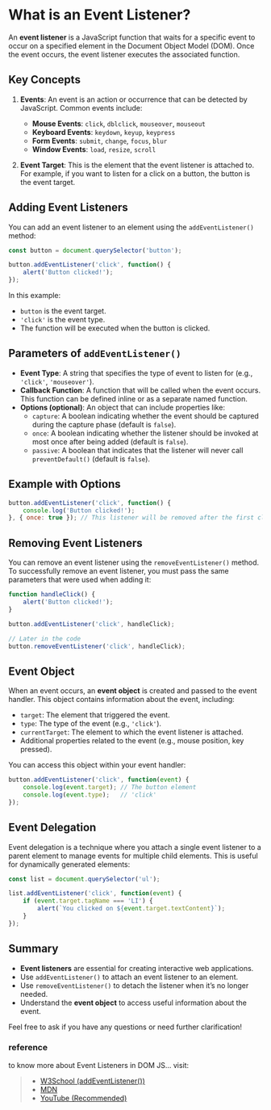 # What is an Event Listener?
An **event listener** is a JavaScript function that waits for a specific event to occur on a specified element in the Document Object Model (DOM). Once the event occurs, the event listener executes the associated function.

## Key Concepts

1. **Events**: An event is an action or occurrence that can be detected by JavaScript. Common events include:
   - **Mouse Events**: `click`, `dblclick`, `mouseover`, `mouseout`
   - **Keyboard Events**: `keydown`, `keyup`, `keypress`
   - **Form Events**: `submit`, `change`, `focus`, `blur`
   - **Window Events**: `load`, `resize`, `scroll`

2. **Event Target**: This is the element that the event listener is attached to. For example, if you want to listen for a click on a button, the button is the event target.

## Adding Event Listeners

You can add an event listener to an element using the `addEventListener()` method:

```javascript
const button = document.querySelector('button');

button.addEventListener('click', function() {
    alert('Button clicked!');
});
```

In this example:
- `button` is the event target.
- `'click'` is the event type.
- The function will be executed when the button is clicked.

## Parameters of `addEventListener()`

- **Event Type**: A string that specifies the type of event to listen for (e.g., `'click'`, `'mouseover'`).
- **Callback Function**: A function that will be called when the event occurs. This function can be defined inline or as a separate named function.
- **Options (optional)**: An object that can include properties like:
  - `capture`: A boolean indicating whether the event should be captured during the capture phase (default is `false`).
  - `once`: A boolean indicating whether the listener should be invoked at most once after being added (default is `false`).
  - `passive`: A boolean that indicates that the listener will never call `preventDefault()` (default is `false`).

## Example with Options

```javascript
button.addEventListener('click', function() {
    console.log('Button clicked!');
}, { once: true }); // This listener will be removed after the first click.
```

## Removing Event Listeners

You can remove an event listener using the `removeEventListener()` method. To successfully remove an event listener, you must pass the same parameters that were used when adding it:

```javascript
function handleClick() {
    alert('Button clicked!');
}

button.addEventListener('click', handleClick);

// Later in the code
button.removeEventListener('click', handleClick);
```

## Event Object

When an event occurs, an **event object** is created and passed to the event handler. This object contains information about the event, including:
- `target`: The element that triggered the event.
- `type`: The type of the event (e.g., `'click'`).
- `currentTarget`: The element to which the event listener is attached.
- Additional properties related to the event (e.g., mouse position, key pressed).

You can access this object within your event handler:

```javascript
button.addEventListener('click', function(event) {
    console.log(event.target); // The button element
    console.log(event.type);   // 'click'
});
```

## Event Delegation

Event delegation is a technique where you attach a single event listener to a parent element to manage events for multiple child elements. This is useful for dynamically generated elements:

```javascript
const list = document.querySelector('ul');

list.addEventListener('click', function(event) {
    if (event.target.tagName === 'LI') {
        alert(`You clicked on ${event.target.textContent}`);
    }
});
```

## Summary

- **Event listeners** are essential for creating interactive web applications.
- Use `addEventListener()` to attach an event listener to an element.
- Use `removeEventListener()` to detach the listener when it’s no longer needed.
- Understand the **event object** to access useful information about the event.

Feel free to ask if you have any questions or need further clarification!

### reference
to know more about Event Listeners in DOM JS... visit:
> - [W3School (addEventListener())](https://www.w3schools.com/jsref/met_document_addeventlistener.asp)
> - [MDN](https://developer.mozilla.org/en-US/docs/Web/API/EventTarget/addEventListener)
> - [YouTube (Recommended)](https://www.youtube.com/watch?v=5mo0xQu4FOM&list=PLfEr2kn3s-br9ZFmejfLhAgMbGgbpdof8&index=107)
